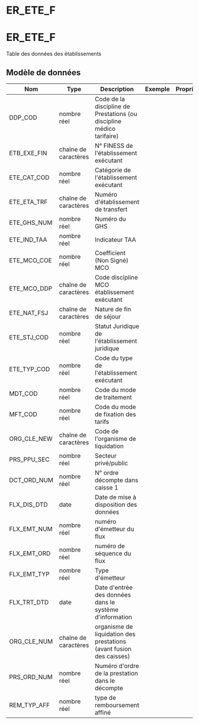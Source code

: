 # ER_ETE_F

<!-- ATTENTION : Ne pas supprimer ou modifier la ligne ci-dessous -->
# ER_ETE_F

Table des données des établissements


## Modèle de données

|Nom|Type|Description|Exemple|Propriétés|
|-|-|-|-|-|
|DDP_COD|nombre réel|Code de la discipline de Prestations (ou discipline médico tarifaire)|||
|ETB_EXE_FIN|chaîne de caractères|N° FINESS de l'établissement exécutant|||
|ETE_CAT_COD|nombre réel|Catégorie de l'établissement exécutant|||
|ETE_ETA_TRF|chaîne de caractères|Numéro d'établissement de transfert|||
|ETE_GHS_NUM|nombre réel|Numéro du GHS|||
|ETE_IND_TAA|nombre réel|Indicateur TAA|||
|ETE_MCO_COE|nombre réel|Coefficient (Non Signé) MCO|||
|ETE_MCO_DDP|chaîne de caractères|Code discipline MCO établissement exécutant|||
|ETE_NAT_FSJ|chaîne de caractères|Nature de fin de séjour|||
|ETE_STJ_COD|nombre réel|Statut Juridique de l'établissement juridique|||
|ETE_TYP_COD|nombre réel|Code du type de l'établissement exécutant|||
|MDT_COD|nombre réel|Code du mode de traitement|||
|MFT_COD|nombre réel|Code du mode de fixation des tarifs|||
|ORG_CLE_NEW|chaîne de caractères|Code de l'organisme de liquidation|||
|PRS_PPU_SEC|nombre réel|Secteur privé/public|||
|DCT_ORD_NUM|nombre réel|N° ordre décompte dans caisse                      1|||
|FLX_DIS_DTD|date|Date de mise à disposition des données|||
|FLX_EMT_NUM|nombre réel|numéro d'émetteur du flux|||
|FLX_EMT_ORD|nombre réel|numéro de séquence du flux|||
|FLX_EMT_TYP|nombre réel|Type d'émetteur|||
|FLX_TRT_DTD|date|Date d'entrée des données dans le système d'information|||
|ORG_CLE_NUM|chaîne de caractères|organisme de liquidation des prestations (avant fusion des caisses)|||
|PRS_ORD_NUM|nombre réel|Numéro d'ordre de la prestation dans le décompte|||
|REM_TYP_AFF|nombre réel|type de remboursement affiné|||

<!-- ATTENTION : Ne pas supprimer ou modifier la ligne ci-dessus -->
